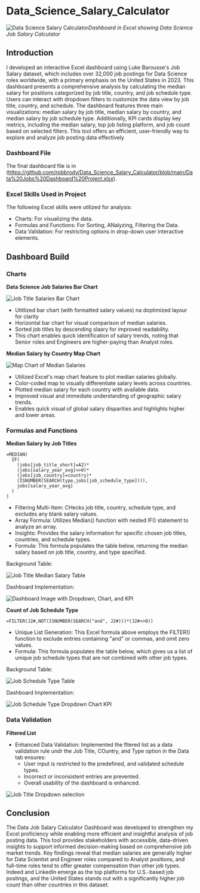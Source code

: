 # Data_Science_Salary_Calculator

![Data Science Salary Calculator](https://github.com/robbrody/Data_Science_Salary_Calculator/blob/main/DS_Salary_Calculator.gif)*Dashboard in Excel showing Data Science Job Salary Calculator*

## Introduction
I developed an interactive Excel dashboard using Luke Barousse's Job Salary dataset, which includes over 32,000 job postings for Data Science roles worldwide, with a primary emphasis on the United States in 2023. This dashboard presents a comprehensive analysis by calculating the median salary for positions categorized by job title, country, and job schedule type. Users can interact with dropdown filters to customize the data view by job title, country, and schedule. The dashboard features three main visualizations: median salary by job title, median salary by country, and median salary by job schedule type. Additionally, KPI cards display key metrics, including the median salary, top job listing platform, and job count based on selected filters. This tool offers an efficient, user-friendly way to explore and analyze job posting data effectively

### Dashboard File

The final dashboard file is in (https://github.com/robbrody/Data_Science_Salary_Calculator/blob/main/Data%20Jobs%20Dashboard%20Project.xlsx).

### Excel Skills Used in Project

The following Excel skills were utilized for analysis:
* Charts: For visualizing the data.
* Formulas and Functions: For Sorting, ANalyzing, Filtering the Data.
* Data Validation: For restricting options in drop-down user interactive elements.

## Dashboard Build

### Charts

**Data Science Job Salaries Bar Chart**

![Job Title Salaries Bar Chart](https://github.com/robbrody/Data_Science_Salary_Calculator/blob/main/job_title_graph.png)

* Utitlized bar chart (with formatted salary values) na doptimized layour for clarity
* Horizontal bar chart for visual comparison of median salaries.
* Sorted job titles by descending slaary for improved readability.
* This chart enables quick identification of salary trends, noting that Senior roles and Engineers are higher-paying than Analyst roles.
  

**Median Salary by Country Map Chart**

![Map Chart of Median Salaries](https://github.com/robbrody/Data_Science_Salary_Calculator/blob/main/DS_Salary_Calculator_Map.gif)


* Utilized Excel's map chart feature to plot median salaries globally.
* Color-coded map to visually differentiate salary levels across countries.
* Plotted median salary for each country with available data.
* Improved visual and immediate understanding of geographic salary trends.
* Enables quick visual of global salary disparities and highlights higher and lower areas.
  

### Formulas and Functions

**Median Salary by Job Titles**
``` excel
=MEDIAN(
  IF(
    (jobs[job_title_short]=A2)*
    (jobs[salary_year_avg]<>0)*
    (jobs[job_country]=country)*
    (ISNUMBER(SEARCH(type,jobs[job_schedule_type]))),
    jobs[salary_year_avg]
  )
)
```
* Filtering Multi-Item: CHecks job title, country, schedule type, and excludes any blank salary values.
* Array Formula: Utilizes Median() function with nested IF() statement to analyze an array.
* Insights: Provides the salary information for specific chosen job titles, countries, and schedule types.
* Formula: This formula populates the table below, returning the median salary based on job title, country, and type specified.

Background Table:

![Job Title Median Salary Table](https://github.com/robbrody/Data_Science_Salary_Calculator/blob/main/Job-title_table.png)  

Dashboard Implementation:

![Dashboard Image with Dropdown, Chart, and KPI](https://github.com/robbrody/Data_Science_Salary_Calculator/blob/main/job_title_dd_kpi.png)

**Count of Job Schedule Type**

``` excel
=FILTER(J2#,NOT(ISNUMBER(SEARCH("and", J2#)))*(J2#<>0))
```
* Unique List Generation: This Excel formula above employs the FILTER() function to exclude entries containing "and" or commas, and omit zero values.
* Formula: This formula populates the table below, which gives us a list of unique job schedule types that are not combined with other job types.

Background Table:

![Job Schedule Type Table](https://github.com/robbrody/Data_Science_Salary_Calculator/blob/main/job_schedule_type_table.png)


Dashboard Implementation:

![Job Schedule Type Dropdown Chart KPI](https://github.com/robbrody/Data_Science_Salary_Calculator/blob/main/job_schedule_type_dd_graph_kpi.png)


### Data Validation

**Filtered List**
* Enhanced Data Validation: Implemented the fltered list as a data validation rule undr the Job Title, COuntry, and Type option in the Data tab ensures:
    * User input is restricted to the predefined, and validated schedule types.
    * Incorrect or inconsistent entries are prevented.
    * Overall usability of the dashboard is enhanced.


![Job Title Dropdown selection](https://github.com/robbrody/Data_Science_Salary_Calculator/blob/main/DS_Salary_Calculator_DD_title.gif)


## Conclusion

The Data Job Salary Calculator Dashboard was developed to strengthen my Excel proficiency while enabling more efficient and insightful analysis of job posting data. This tool provides stakeholders with accessible, data-driven insights to support informed decision-making based on comprehensive job market trends. Key findings reveal that median salaries are generally higher for Data Scientist and Engineer roles compared to Analyst positions, and full-time roles tend to offer greater compensation than other job types. Indeed and LinkedIn emerge as the top platforms for U.S.-based job postings, and the United States stands out with a significantly higher job count than other countries in this dataset.
